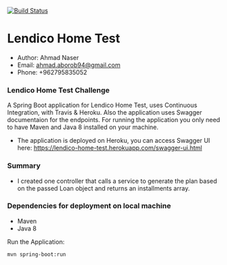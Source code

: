 
[![Build Status](https://travis-ci.org/aaborob/Lendico-Home-Task.svg?branch=master)](https://travis-ci.org/aaborob/Lendico-Home-Task)
# Lendico Home Test
- Author: Ahmad Naser
- Email: ahmad.aborob94@gmail.com
- Phone: +962795835052

### Lendico Home Test Challenge
A Spring Boot application for Lendico Home Test, uses Continuous Integration, with Travis & Heroku. Also the application uses Swagger documentaion for the endpoints.
For running the application you only need to have Maven and Java 8 installed on your machine.
- The application is deployed on Heroku, you can access Swagger UI here: https://lendico-home-test.herokuapp.com/swagger-ui.html

### Summary
- I created one controller that calls a service to generate the plan based on the passed Loan object and returns an installments array.

### Dependencies for deployment on local machine
- Maven
- Java 8

Run the Application:

```
mvn spring-boot:run
```


